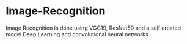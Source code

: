 # Image-Recognition
Image Recognition is done using VGG19, ResNet50 and a self created model.Deep Learning and convolutional neural networks
